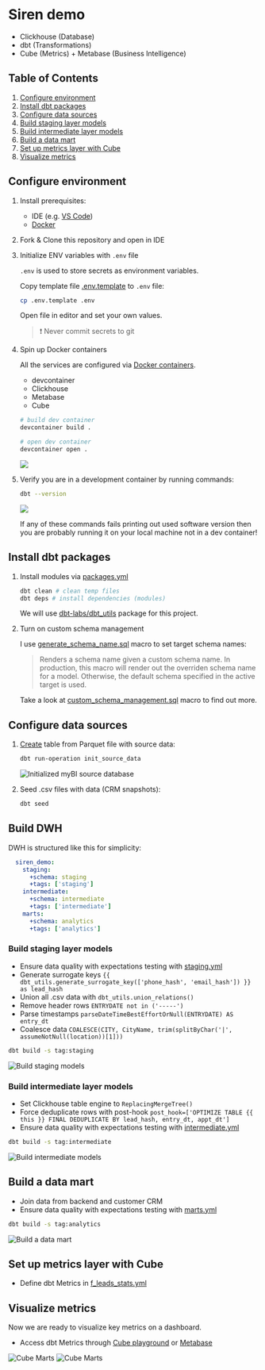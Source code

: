 # Siren demo

- Clickhouse (Database)
- dbt (Transformations)
- Cube (Metrics) + Metabase (Business Intelligence)

## Table of Contents

1. [Configure environment](#configure-environment)
1. [Install dbt packages](#install-dbt-packages)
1. [Configure data sources](#configure-data-sources)
1. [Build staging layer models](#build-staging-layer-models)
1. [Build intermediate layer models](#build-intermediate-layer-models)
1. [Build a data mart](#build-a-data-mart)
1. [Set up metrics layer with Cube](#set-up-metrics-layer-with-cube)
1. [Visualize metrics](#visualize-metrics)

## Configure environment

1. Install prerequisites:
    - IDE (e.g. [VS Code](https://code.visualstudio.com/docs/setup/setup-overview))
    - [Docker](https://docs.docker.com/engine/install/)

1. Fork & Clone this repository and open in IDE

1. Initialize ENV variables with `.env` file

    `.env` is used to store secrets as environment variables.

    Copy template file [.env.template](./.env.template) to `.env` file:
    
    ```bash
    cp .env.template .env
    ```

    Open file in editor and set your own values.

    > ❗️ Never commit secrets to git    

1. Spin up Docker containers

    All the services are configured via [Docker containers](./docker-compose.yml).

    - devcontainer
    - Clickhouse
    - Metabase
    - Cube

    ```bash
    # build dev container
    devcontainer build .

    # open dev container
    devcontainer open .
    ```

    ![](./docs/1_docker_compose_services.png)

1. Verify you are in a development container by running commands:

    ```bash
    dbt --version
    ```

    ![](./docs/2_dbt_version.png)

    If any of these commands fails printing out used software version then you are probably running it on your local machine not in a dev container!


## Install dbt packages

1. Install modules via [packages.yml](./packages.yml)

    ```bash
    dbt clean # clean temp files
    dbt deps # install dependencies (modules)
    ```

    We will use [dbt-labs/dbt_utils](https://github.com/dbt-labs/dbt-utils) package for this project.

1. Turn on custom schema management
    
    I use [generate_schema_name.sql](./macros/generate_schema_name.sql) macro to set target schema names:

    > Renders a schema name given a custom schema name. In production, this macro
    > will render out the overriden schema name for a model. Otherwise, the default
    > schema specified in the active target is used.

    Take a look at [custom_schema_management.sql](https://github.com/kzzzr/mybi-dbt-core/blob/main/macros/custom_schema_management.sql) macro to find out more.
    
## Configure data sources

1. [Create](./macros/init_source_data.sql) table from Parquet file with source data:
    
    ```bash
    dbt run-operation init_source_data
    ```

    ![Initialized myBI source database](./docs/3_init_source_data.png)

2. Seed .csv files with data (CRM snapshots):

    ```bash
    dbt seed
    ```

## Build DWH

DWH is structured like this for simplicity:

```yml
  siren_demo:
    staging:
      +schema: staging
      +tags: ['staging']
    intermediate:
      +schema: intermediate
      +tags: ['intermediate']
    marts:
      +schema: analytics
      +tags: ['analytics']
```

### Build staging layer models

- Ensure data quality with expectations testing with [staging.yml](./models/staging/staging.yml)
- Generate surrogate keys `{{ dbt_utils.generate_surrogate_key(['phone_hash', 'email_hash']) }} as lead_hash`
- Union all .csv data with `dbt_utils.union_relations()`
- Remove header rows `ENTRYDATE not in ('-----')`
- Parse timestamps `parseDateTimeBestEffortOrNull(ENTRYDATE) AS entry_dt`
- Coalesce data `COALESCE(CITY, CityName, trim(splitByChar('|', assumeNotNull(location))[1]))`

```bash
dbt build -s tag:staging
```

![Build staging models](./docs/3_staging.png)

### Build intermediate layer models

- Set Clickhouse table engine to `ReplacingMergeTree()`
- Force deduplicate rows with post-hook `post_hook=['OPTIMIZE TABLE {{ this }} FINAL DEDUPLICATE BY lead_hash, entry_dt, appt_dt']`
- Ensure data quality with expectations testing with [intermediate.yml](./models/intermediate/intermediate.yml)

```bash
dbt build -s tag:intermediate
```

![Build intermediate models](./docs/4_intermediate.png)

## Build a data mart

- Join data from backend and customer CRM
- Ensure data quality with expectations testing with [marts.yml](./models/marts/marts.yml)

```bash
dbt build -s tag:analytics
```

![Build a data mart](./docs/5_marts.png)

## Set up metrics layer with Cube

- Define dbt Metrics in [f_leads_stats.yml](./schema/f_leads_stats.yml)

## Visualize metrics

Now we are ready to visualize key metrics on a dashboard.

- Access dbt Metrics through [Cube playground](http://localhost:4000/#/build?query={%22measures%22:[%22f_leads_stats.leads_num%22,%22f_leads_stats.leads_converted_to_appointments_num%22,%22f_leads_stats.leads_converted_to_demos_num%22]}) or [Metabase](http://localhost:3000)

![Cube Marts](./docs/6_cube_marts.png)
![Cube Marts](./docs/7_cube_marts.png)
